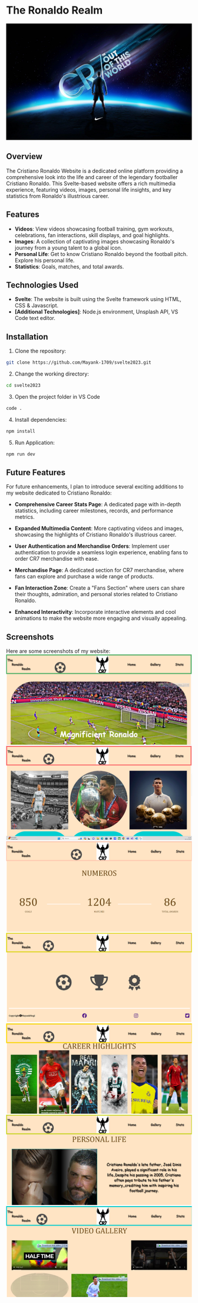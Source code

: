 # The Ronaldo Realm
![Cristiano Ronaldo](/static/images/cr7.jpg)

## Overview
The Cristiano Ronaldo Website is a dedicated online platform providing a comprehensive look into the life and career of the legendary footballer Cristiano Ronaldo. This Svelte-based website offers a rich multimedia experience, featuring videos, images, personal life insights, and key statistics from Ronaldo's illustrious career.

## Features
- **Videos**: View videos showcasing football training, gym workouts, celebrations, fan interactions, skill displays, and goal highlights.
- **Images**: A collection of captivating images showcasing Ronaldo's journey from a young talent to a global icon.
- **Personal Life**: Get to know Cristiano Ronaldo beyond the football pitch. Explore his personal life.
- **Statistics**: Goals, matches, and total awards.

## Technologies Used
- **Svelte**: The website is built using the Svelte framework using HTML, CSS & Javascript.
- **[Additional Technologies]**: Node.js environment, Unsplash API, VS Code text editor.

## Installation
1. Clone the repository:
```bash
git clone https://github.com/Mayank-1709/svelte2023.git
```
2. Change the working directory:
```bash
cd svelte2023
```
3. Open the project folder in VS Code
```bash
code .
```
4. Install dependencies:
```bash
npm install
```
5. Run Application:
```bash
npm run dev
```
## Future Features
For future enhancements, I plan to introduce several exciting additions to my website dedicated to Cristiano Ronaldo:

- **Comprehensive Career Stats Page**: A dedicated page with in-depth statistics, including career milestones, records, and performance metrics.

- **Expanded Multimedia Content**: More captivating videos and images, showcasing the highlights of Cristiano Ronaldo's illustrious career.

- **User Authentication and Merchandise Orders**: Implement user authentication to provide a seamless login experience, enabling fans to order CR7 merchandise with ease.

- **Merchandise Page**: A dedicated section for CR7 merchandise, where fans can explore and purchase a wide range of products.

- **Fan Interaction Zone**: Create a "Fans Section" where users can share their thoughts, admiration, and personal stories related to Cristiano Ronaldo.

- **Enhanced Interactivity**: Incorporate interactive elements and cool animations to make the website more engaging and visually appealing.

## Screenshots
Here are some screenshots of my website:
![Screenshot_1](/static/images/Screenshot_1.png)
![Screenshot_2](/static/images/Screenshot_2.png)
![Screenshot_3](/static/images/Screenshot_3.png)
![Screenshot_4](/static/images/Screenshot_4.png)
![Screenshot_5](/static/images/Screenshot_5.png)
![Screenshot_6](/static/images/Screenshot_6.png)
![Screenshot_7](/static/images/Screenshot_7.png)


